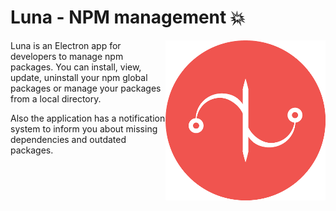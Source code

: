 # Luna - NPM management :boom:

<img align="right" width="256" height="256"
     title="Size Limit logo" src="./luna-icon.png">

Luna is an Electron app for developers to manage npm packages. You can install, view, update, uninstall your npm global packages or manage your packages from a local directory.

Also the application has a notification system to inform you about missing dependencies and outdated packages.
